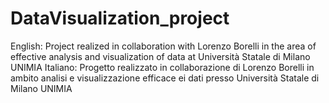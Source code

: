 # DataVisualization_project
English: Project realized in collaboration with Lorenzo Borelli in the area of effective analysis and visualization of data at Università Statale di Milano UNIMIA  Italiano: Progetto realizzato in collaborazione di Lorenzo Borelli  in ambito analisi e visualizzazione efficace ei dati presso Università Statale di Milano UNIMIA
